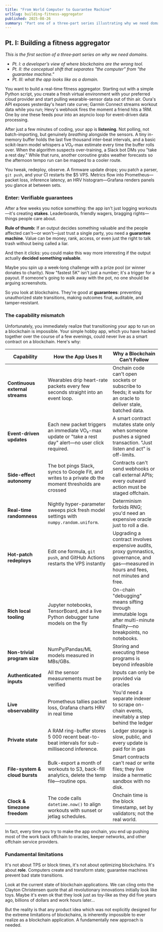 ```yaml
---
title: "From World Computer to Guarantee Machine"
urlSlug: building-fitness-aggregator
published: 2025-08-26
summary: "Part one of a three-part series illustrating why we need domains—taking the developer's point of view to show where blockchains fundamentally fall short."
---
```


## Pt. I: Building a fitness aggregator

*This is the first section of a three‑part series on why we need domains.* 

- *Pt. I: a developer’s view of where blockchains are the wrong tool.*
- *Pt. II: the conceptual shift that separates "the computer" from "the guarantee machine."*
- *Pt. III: what the app looks like as a domain.*

You want to build a real-time fitness aggregator. Starting out with a simple Python script, you create a fresh virtual environment with your preferred cloud provider and start pulling wearable-sensor data out of thin air. Oura's API exposes yesterday's heart rate curve; Garmin Connect streams workout data while you run; Hevy's webhook fires the moment a friend hits a 1RM. One by one these feeds pour into an asyncio loop for event-driven data processing.

After just a few minutes of coding, your app is **listening**. Not polling, not batch-importing, but genuinely *breathing* alongside the sensors. A tiny in-memory buffer holds the last five thousand inter-beat intervals, and a basic scikit-learn model whispers a VO₂-max estimate every time the buffer rolls over. When the algorithm suspects over-training, a Slack bot DMs you "take a rest day." While that runs, another coroutine grabs weather forecasts so the afternoon tempo run can be mapped to a cooler route.

You tweak, redeploy, observe. A firmware update drops; you patch a parser, `git push`, and your CI restarts the $5 VPS. Metrics flow into Prometheus—packet loss, inference latency, an HRV histogram—Grafana renders panels you glance at between sets.

### Enter: Verifiable guarantees

After a few weeks you notice something: the app isn't just logging workouts—it's creating **stakes**. Leaderboards, friendly wagers, bragging rights—things people care about.

**Rule of thumb:** If an output decides something valuable and the people affected can't—or won't—just trust a single party, you need a **guarantee machine**. Value can be money, rank, access, or even just the right to talk trash without being called a liar.

And then it clicks: you could make this way more interesting if the output actually **decided something valuable**.

Maybe you spin up a week‑long challenge with a prize pool (or winner donates to charity). Now "fastest 5K" isn't just a number; it's a trigger for a payout. If someone's going to walk away with the pot, no one should be arguing screenshots.

So you look at blockchains. They're good at **guarantees**: preventing unauthorized state transitions, making outcomes final, auditable, and tamper‑resistant.

### The capability mismatch

Unfortunately, you immediately realize that transitioning your app to run on a blockchain is impossible. Your simple hobby app, which you have hacked together over the course of a few evenings, could never live as a smart contract on a blockchain. Here's why:

| Capability  | How the App Uses It | Why a Blockchain Can't Follow |
| --- | --- | --- |
| **Continuous external streams** | Wearables drip heart-rate packets every few seconds straight into an event loop. | Onchain code can't open sockets or subscribe to feeds; it waits for an oracle to deliver stale, batched data. |
| **Event-driven updates** | Each new packet triggers an immediate VO₂-max update or "take a rest day" alert—no user click required. | A smart contract mutates state only when someone pushes a signed transaction. "Just listen and act" is off-limits. |
| **Side-effect autonomy** | The bot pings Slack, syncs to Google Fit, and writes to a private db the moment thresholds are crossed | Contracts can't send webhooks or call external APIs; every outward action must be staged offchain. |
| **Real-time randomness** | Nightly hyper-parameter sweeps pick fresh model settings with `numpy.random.uniform`. | Determinism forbids RNG; you'd need an expensive oracle just to roll a die. |
| **Hot-patch redeploys** | Edit one formula, `git push`, and GitHub Actions restarts the VPS instantly | Upgrading a contract involves expensive audits, proxy gymnastics, governance, and gas—measured in hours and fees, not minutes and free. |
| **Rich local tooling** | Jupyter notebooks, TensorBoard, and a live Python debugger tune models on the fly | On-chain "debugging" means sifting through immutable logs after multi-minute finality—no breakpoints, no notebooks. |
| **Non-trivial program size** | NumPy/Pandas/ML models measured in MBs/GBs. | Storing and executing these programs is beyond infeasible |
| **Authenticated inputs** | All the sensor measurements must be verified | Inputs can only be provided via oracles |
| **Live observability** | Prometheus tallies packet loss, Grafana charts HRV in real time | You'd need a separate indexer to scrape on-chain events, inevitably a step behind the ledger |
| **Private state** | A RAM ring-buffer stores 5 000 recent beat-to-beat intervals for sub-millisecond inference. | Ledger storage is slow, public, and every update is paid for in gas |
| **File-system & cloud bursts** | Bulk-export a month of workouts to S3, back-fill analytics, delete the temp file—routine ops. | Smart contracts can't read or write files; they live inside a hermetic sandbox with no disk. |
| **Clock & timezone freedom** | The code calls `datetime.now()` to align workouts with sunset or jetlag schedules. | Onchain time is the block timestamp, set by validators; not the real world. |

In fact, every time you try to make the app onchain, you end up pushing most of the work back offchain to oracles, keeper networks, and other offchain service providers.

### Fundamental limitations

It's not about TPS or block times, it's not about optimizing blockchains. It's about **role**. Computers create and transform state; guarantee machines prevent bad state transitions. 

Look at the current state of blockchain applications. We can cling onto the Clayton Christensen quote that all revolutionary innovations initially look like toys. Maybe it's even ok that they look just as toy-like as they did five years ago, billions of dollars and work hours later…

But the reality is that any product idea which was not explicitly designed for the extreme limitations of blockchains, is inherently impossible to ever realize as a blockchain application. A fundamentally new approach is needed.

